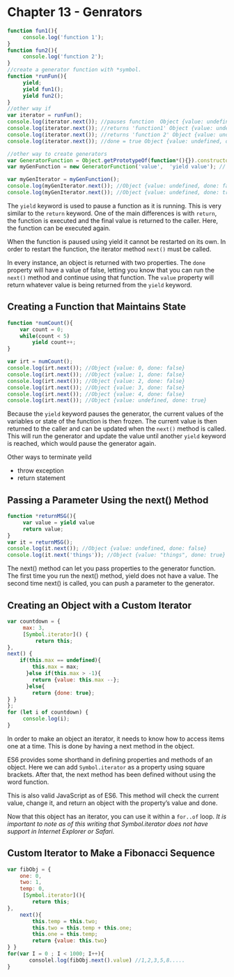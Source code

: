 # Chapter 13 - Genrators

```js
function fun1(){
     console.log('function 1');
}
function fun2(){
     console.log('function 2');
}
//create a generator function with *symbol.
function *runFun(){
     yield;
     yield fun1();
     yield fun2();
}
//other way if 
var iterator = runFun();
console.log(iterator.next()); //pauses function  Object {value: undefined, done: false}
console.log(iterator.next()); //returns 'function1' Object {value: undefined, done: false}
console.log(iterator.next()); //returns 'function 2' Object {value: undefined, done: false}
console.log(iterator.next()); //done = true Object {value: undefined, done: true}

//other way to create generators
var GeneratorFunction = Object.getPrototypeOf(function*(){}).constructor
var myGenFunction = new GeneratorFunction('value',  'yield value'); // The last parameter defines what the function does.

var myGenIterator = myGenFunction();
console.log(myGenIterator.next()); //Object {value: undefined, done: false}
console.log(myGenIterator.next()); //Object {value: undefined, done: true}
```

The `yield` keyword is used to pause a function as it is running. This is very similar to the `return` keyword. One of
the main differences is with `return`, the function is executed and the final value is returned to the caller. Here, the
function can be executed again.

When the function is paused using yield it cannot be restarted on its own. In order to restart the function, the
iterator method `next()` must be called.

In every instance, an object is returned with two properties. The `done` property will have a value of false, letting
you know that you can run the `next()` method and continue using that function. The `value` property will return
whatever value is being returned from the `yield` keyword.

## Creating a Function that Maintains State

```js
function *numCount(){
    var count = 0;
    while(count < 5)
        yield count++;
}

var irt = numCount();
console.log(irt.next()); //Object {value: 0, done: false}
console.log(irt.next()); //Object {value: 1, done: false}
console.log(irt.next()); //Object {value: 2, done: false}
console.log(irt.next()); //Object {value: 3, done: false}
console.log(irt.next()); //Object {value: 4, done: false}
console.log(irt.next()); //Object {value: undefined, done: true}
```

Because the `yield` keyword pauses the generator, the current values of the variables or state of the function is then
frozen. The current value is then returned to the caller and can be updated when the `next()` method is called. This
will run the generator and update the value until another `yield` keyword is reached, which would pause the generator
again.

Other ways to terminate yeild

* throw exception
* return statement

## Passing a Parameter Using the next() Method

```js
function *returnMSG(){
     var value = yield value
     return value;
}
var it = returnMSG();
console.log(it.next()); //Object {value: undefined, done: false}
console.log(it.next('things')); //Object {value: "things", done: true}
```

The next() method can let you pass properties to the generator function. The first time you run the next() method, yield
does not have a value. The second time next() is called, you can push a parameter to the generator.

## Creating an Object with a Custom Iterator

```js
var countdown = {
     max: 3,
     [Symbol.iterator]() {
         return this;
},
next() {
    if(this.max == undefined){
        this.max = max;
      }else if(this.max > -1){
        return {value: this.max --};
      }else{
        return {done: true};
} }
};
for (let i of countdown) {
     console.log(i);
}
```

In order to make an object an iterator, it needs to know how to access items one at a time. This is done by having a
next method in the object.

ES6 provides some shorthand in defining properties and methods of an object. Here we can add `Symbol.iterator` as a
property using square brackets. After that, the next method has been defined without using the word function.

This is also valid JavaScript as of ES6. This method will check the current value, change it, and return an object with
the property’s value and done.

Now that this object has an iterator, you can use it within a `for..of` loop.
*It is important to note as of this writing that Symbol.iterator does not have support in Internet Explorer or Safari.*

## Custom Iterator to Make a Fibonacci Sequence

```js
var fibObj = {
    one: 0,
    two: 1,
    temp: 0,
     [Symbol.iterator](){
        return this;
},
    next(){
        this.temp = this.two;
        this.two = this.temp + this.one;
        this.one = this.temp;
        return {value: this.two}
} }
for(var I = 0 ; I < 1000; I++){
       consolel.log(fibObj.next().value) //1,2,3,5,8.....
}
```


